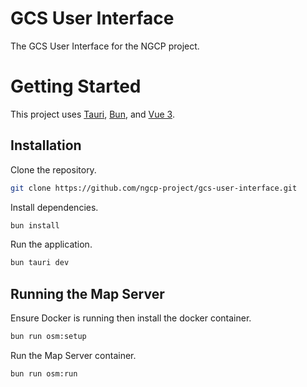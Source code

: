 # GCS User Interface

The GCS User Interface for the NGCP project.

# Getting Started

This project uses [Tauri](https://tauri.app/), [Bun](https://bun.sh/), and [Vue 3](https://vuejs.org/).

## Installation

Clone the repository.

```bash
git clone https://github.com/ngcp-project/gcs-user-interface.git
```

Install dependencies.

```bash
bun install
```

Run the application.

```bash
bun tauri dev
```

## Running the Map Server

Ensure Docker is running then install the docker container.

```bash
bun run osm:setup
```

Run the Map Server container.

```bash
bun run osm:run
```
